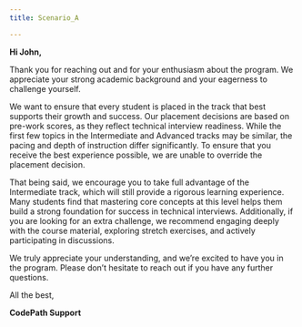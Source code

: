 ```yaml
---
title: Scenario_A

---
```


**Hi John,**

Thank you for reaching out and for your enthusiasm about the program. We appreciate your strong academic background and your eagerness to challenge yourself.

We want to ensure that every student is placed in the track that best supports their growth and success. Our placement decisions are based on pre-work scores, as they reflect technical interview readiness. While the first few topics in the Intermediate and Advanced tracks may be similar, the pacing and depth of instruction differ significantly. To ensure that you receive the best experience possible, we are unable to override the placement decision.

That being said, we encourage you to take full advantage of the Intermediate track, which will still provide a rigorous learning experience. Many students find that mastering core concepts at this level helps them build a strong foundation for success in technical interviews. Additionally, if you are looking for an extra challenge, we recommend engaging deeply with the course material, exploring stretch exercises, and actively participating in discussions.

We truly appreciate your understanding, and we’re excited to have you in the program. Please don’t hesitate to reach out if you have any further questions.

All the best,

**CodePath Support**
